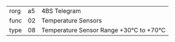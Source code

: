 
|    |   |   |
| -- | - | - |
| rorg | a5 | 4BS Telegram |
| func | 02 | Temperature Sensors |
| type | 08 | Temperature Sensor Range +30°C to +70°C |
